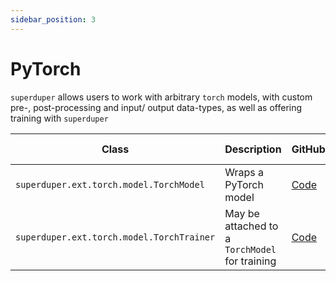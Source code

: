 ```yaml
---
sidebar_position: 3
---
```


# PyTorch

`superduper` allows users to work with arbitrary `torch` models, with custom pre-, post-processing and input/ output data-types,
as well as offering training with `superduper`


| Class | Description | GitHub | API-docs |
| --- | --- | --- | --- |
| `superduper.ext.torch.model.TorchModel` | Wraps a PyTorch model | [Code](https://github.com/superduper/superduper/blob/main/superduper/ext/torch/model.py) | [Docs](/docs/api/ext/torch/model#torchmodel-1) |
| `superduper.ext.torch.model.TorchTrainer` | May be attached to a `TorchModel` for training | [Code](https://github.com/superduper/superduper/blob/main/superduper/ext/torch/training.py) | [Docs](/docs/api/ext/torch/training#torchtrainer)